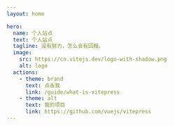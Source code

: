 ```yaml
---
layout: home

hero:
  name: 个人站点
  text: 个人站点
  tagline: 没有努力，怎么会有回报。
  image:
    src: https://cn.vitejs.dev/logo-with-shadow.png
    alt: logo
  actions:
    - theme: brand
      text: 点击我
      link: /guide/what-is-vitepress
    - theme: alt
      text: 我的项目
      link: https://github.com/vuejs/vitepress
---
```

